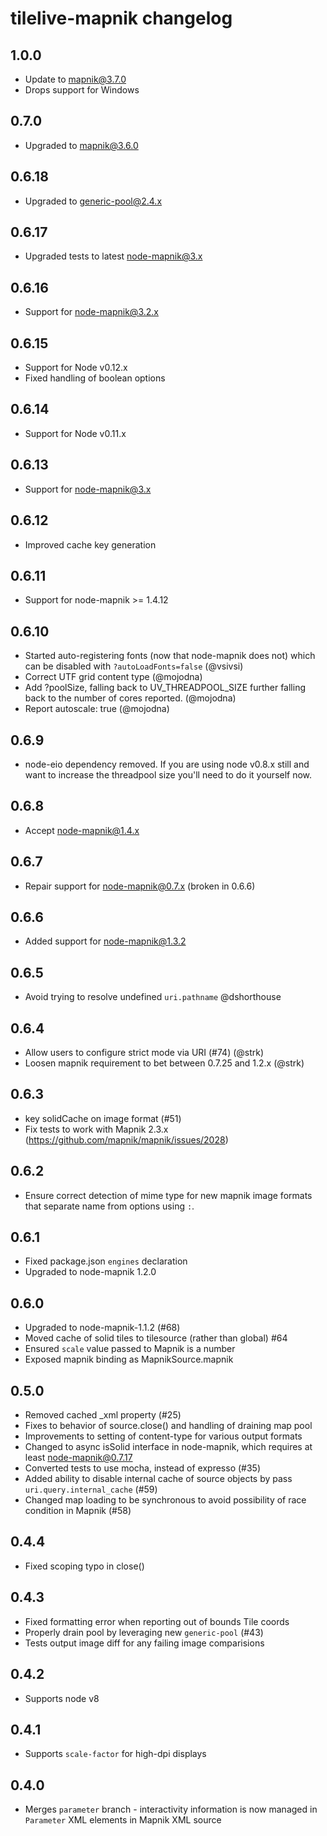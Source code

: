 # tilelive-mapnik changelog

## 1.0.0

* Update to mapnik@3.7.0
* Drops support for Windows

## 0.7.0

* Upgraded to mapnik@3.6.0

## 0.6.18

* Upgraded to generic-pool@2.4.x

## 0.6.17

* Upgraded tests to latest node-mapnik@3.x

## 0.6.16

* Support for node-mapnik@3.2.x

## 0.6.15

* Support for Node v0.12.x
* Fixed handling of boolean options

## 0.6.14

* Support for Node v0.11.x

## 0.6.13

* Support for node-mapnik@3.x

## 0.6.12

* Improved cache key generation

## 0.6.11

* Support for node-mapnik >= 1.4.12

## 0.6.10

* Started auto-registering fonts (now that node-mapnik does not) which can be disabled with `?autoLoadFonts=false` (@vsivsi)
* Correct UTF grid content type (@mojodna)
* Add ?poolSize, falling back to UV_THREADPOOL_SIZE further falling back to the number of cores reported. (@mojodna)
* Report autoscale: true (@mojodna)

## 0.6.9

* node-eio dependency removed. If you are using node v0.8.x still and want to increase the threadpool size you'll need to do it yourself now.

## 0.6.8

* Accept node-mapnik@1.4.x

## 0.6.7

* Repair support for node-mapnik@0.7.x (broken in 0.6.6)

## 0.6.6

* Added support for node-mapnik@1.3.2

## 0.6.5

* Avoid trying to resolve undefined `uri.pathname` @dshorthouse

## 0.6.4

* Allow users to configure strict mode via URI (#74) (@strk)
* Loosen mapnik requirement to bet between 0.7.25 and 1.2.x (@strk)

## 0.6.3

* key solidCache on image format (#51)
* Fix tests to work with Mapnik 2.3.x (https://github.com/mapnik/mapnik/issues/2028)

## 0.6.2

* Ensure correct detection of mime type for new mapnik image formats that separate name from options using `:`.

## 0.6.1

* Fixed package.json `engines` declaration
* Upgraded to node-mapnik 1.2.0

## 0.6.0

* Upgraded to node-mapnik-1.1.2 (#68)
* Moved cache of solid tiles to tilesource (rather than global) #64
* Ensured `scale` value passed to Mapnik is a number
* Exposed mapnik binding as MapnikSource.mapnik

## 0.5.0

* Removed cached _xml property (#25)
* Fixes to behavior of source.close() and handling of draining map pool
* Improvements to setting of content-type for various output formats
* Changed to async isSolid interface in node-mapnik, which requires at least node-mapnik@0.7.17
* Converted tests to use mocha, instead of expresso (#35)
* Added ability to disable internal cache of source objects by pass `uri.query.internal_cache` (#59)
* Changed map loading to be synchronous to avoid possibility of race condition in Mapnik (#58)

## 0.4.4

* Fixed scoping typo in close()

## 0.4.3

* Fixed formatting error when reporting out of bounds Tile coords
* Properly drain pool by leveraging new `generic-pool` (#43)
* Tests output image diff for any failing image comparisions

## 0.4.2

* Supports node v8

## 0.4.1

* Supports `scale-factor` for high-dpi displays

## 0.4.0

* Merges `parameter` branch - interactivity information is now
  managed in `Parameter` XML elements in Mapnik XML source
